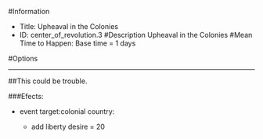 #Information
 - Title: Upheaval in the Colonies
 - ID: center_of_revolution.3
#Description
Upheaval in the Colonies
#Mean Time to Happen:
Base time = 1 days

#Options

___
##This could be trouble.

###Efects:<ul><li>event target:colonial country:</li><ul><li>add liberty desire = 20</li></ul></ul>
